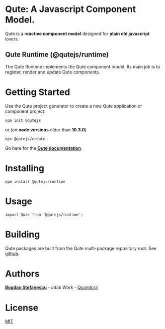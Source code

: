 # Qute: A Javascript Component Model.

Qute is a **reactive component model** designed for **plain old javascript** lovers.

## Qute Runtime (@qutejs/runtime)

The Qute Runtime implements the Qute component model. Its main job is to register, render and update Qute components.

# Getting Started

Use the Qute project generator to create a new Qute application or component project:

```
npm init @qutejs
```

or (on **node versions** older than **10.3.0**)

```
npx @qutejs/create
```

Go here for the **[Qute documentation](https://qutejs.org)**.

# Installing

```
npm install @qutejs/runtime
```

# Usage

```
import Qute from '@qutejs/runtime';
```

# Building

Qute packages are built from the Qute multi-package repository root.
See [github](https://github.com/bstefanescu/qutejs).

# Authors

**[Bogdan Stefanescu](mailto:bogdan@quandora.com)** - *Intial Work* - [Quandora](https://quandora.com)

# License

[MIT](LICENSE)


